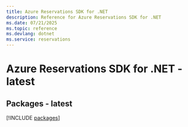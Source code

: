 ```yaml
---
title: Azure Reservations SDK for .NET
description: Reference for Azure Reservations SDK for .NET
ms.date: 07/21/2025
ms.topic: reference
ms.devlang: dotnet
ms.service: reservations
---
```

# Azure Reservations SDK for .NET - latest
## Packages - latest
[!INCLUDE [packages](reservations-index.md)]